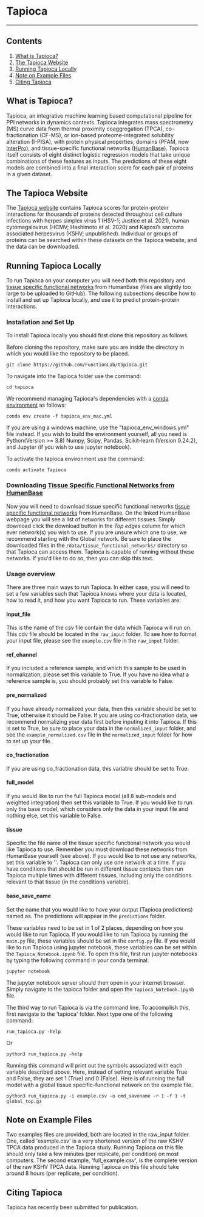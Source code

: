 # Tapioca

---

## Contents

1. [What is Tapioca?](#what_is_tapioca)
2. [The Tapioca Website](#tapioca_website)
3. [Running Tapioca Locally](#local_usage)
4. [Note on Example Files](#examples)
5. [Citing Tapioca](#citation)


## <a name="what_is_tapioca"></a> What is Tapioca?
Tapioca, an integrative machine learning based computational pipeline for PPI networks in dynamics contexts. Tapioca integrates mass spectrometry (MS) curve data from thermal proximity coaggregation (TPCA), co-fractionation (CF-MS), or ion-based proteome-integrated solubility alteration (I-PISA), with protein physical properties, domains (PFAM, now [InterPro](https://www.ebi.ac.uk/interpro/)), and tissue-specific functional networks ([HumanBase](https://hb.flatironinstitute.org/)). Tapioca itself consists of eight distinct logistic regression models that take unique combinations of these features as inputs. The predictions of these eight models are combined into a final interaction score for each pair of proteins in a given dataset. 


## <a name="tapioca_website"></a> The Tapioca Website
The [Tapioca website](https://tapioca.princeton.edu/) contains Tapioca scores for protein-protein interactions for thousands of proteins detected throughout cell culture infections with herpes simplex virus 1 (HSV-1; Justice et al. 2021), human cytomegalovirus (HCMV; Hashimoto et al. 2020) and Kaposi’s sarcoma associated herpesvirus (KSHV; unpublished). Individual or groups of proteins can be searched within these datasets on the Tapioca website, and the data can be downloaded.


## <a name="local_usage"></a> Running Tapioca Locally
To run Tapioca on your computer you will need both this repository and [tissue specific functional networks](https://hb.flatironinstitute.org/download) from HumanBase (files are slightly too large to be uploaded to GitHub).
The following subsections describe how to install and set up Tapioca locally, and use it to predict protein-protein interactions.


### Installation and Set Up

To install Tapioca locally you should first clone this repository as follows.


Before cloning the repository, make sure you are inside the directory in which you would like the repository to be placed.

```
git clone https://github.com/FunctionLab/tapioca.git
```

To navigate into the Tapioca folder use the command:

```
cd tapioca 
```

We recommend managing Tapioca's dependencies with a [conda environment](https://www.anaconda.com/products/distribution) as follows:

```
conda env create -f tapioca_env_mac.yml 
```

If you are using a windows machine, use the "tapioca_env_windows.yml" file instead. If you wish to build the environment yourself, all you need is Python(Version >= 3.8) Numpy, Scipy, Pandas, Scikit-learn (Version 0.24.2), and Jupyter (if you wish to use jupyter notebook). 

To activate the tapioca environment use the command:

```
conda activate Tapioca
```



### Downloading [Tissue Specific Functional Networks from HumanBase](https://hb.flatironinstitute.org/download)

Now you will need to download tissue specific functional networks [tissue specific functional networks](https://hb.flatironinstitute.org/download) from HumanBase. On the linked HumanBase webpage you will see a list of networks
for different tissues. Simply download click the download button in the *Top edges* column for which ever network(s) you wish to use. If you are unsure which one to use, we recommend starting with the Global network. Be sure to place the downloaded files in the `/data/tissue_functional_networks/` directory so that Tapioca can access them. Tapioca is capable of running without these networks. If you'd like to do so, then you can skip this text.



### Usage overview

There are three main ways to run Tapioca. In either case, you will need to set a few variables such that Tapioca knows where your data is located, how to read it, and how you want Tapioca to run. These variables are:

#### input_file
This is the name of the csv file contain the data which Tapioca will run on. This cdv file should be located in the `raw_input` folder. To see how to format your input file, please see the `example.csv` file in the `raw_input` folder.

#### ref_channel
If you included a reference sample, and which this sample to be used in normalization, please set this variable to True. If you have no idea what a reference sample is, you should probably set this variable to False.

#### pre_normalized
If you have already normalized your data, then this variable should be set to True, otherwise it should be False. If you are using co-fractionation data, we recommend normalizing your data first before inputing it into Tapioca. If this is set to True, be sure to place your data in the `normalized_input` folder, and see the `example_normalized.csv` file in the `normalized_input` folder for how to set up your file.

#### co_fractionation
If you are using co_fractionation data, this variable should be set to True.


#### full_model
If you would like to run the full Tapioca model (all 8 sub-models and weighted integration) then set this variable to True. If you would like to run only the base model, which considers only the data in your input file and nothing else, set this variable to False.

#### tissue
Specific the file name of the tissue specific functional network you would like Tapioca to use. Remember you must download these networks from HumanBase yourself (see above). If you would like to not use any networks, set this variable to ''. Tapioca can only use one network at a time. If you have conditions that should be run in different tissue contexts then run Tapioca multiple times with different tissues, including only the conditions relevant to that tissue (in the conditions variable).

#### base_save_name
Set the name that you would like to have your output (Tapioca predictions) named as. The predictions will appear in the `predictions` folder.


These variables need to be set in 1 of 2 places, depending on how you would like to run Tapioca. If you would like to run Tapioca by running the `main.py` file, these variables should be set in the `config.py` file. If you would like to run Tapioca using jupyter notebook, these variables can be set within the `Tapioca_Notebook.ipynb` file. To open this file, first run jupyter notebooks by typing the following command in your conda terminal:

```
jupyter notebook 
```

The jupyter notebook server should then open in your internet browser. Simply navigate to the tapioca folder and open the `Tapioca_Notebook.ipynb` file.


The third way to run Tapioca is via the command line. To accomplish this, first navigate to the 'tapioca' folder. Next type one of the following command:

```
run_tapioca.py -help
```

Or

```
python3 run_tapioca.py -help
```

Running this command will print out the symbols associated with each variable described above. Here, instead of setting relevant variable True and False, they are set 1 (True) and 0 (False). Here is of running the full model with a global tissue specific-functional network on the example file.

```
python3 run_tapioca.py -i example.csv -o cmd_savename -r 1 -f 1 -t global_top.gz
```



## <a name="examples"></a> Note on Example Files
Two examples files are provided, both are located in the raw_input folder. One, called 'example.csv' is a very shortened version of the raw KSHV TPCA data produced in the Tapioca study. Running Tapioca on this file should only take a few minutes (per replicate, per condition) on most computers. The second example, 'full_example.csv', is the complete version of the raw KSHV TPCA data. Running Tapioca on this file should take around 8 hours (per replicate, per condition).


## <a name="citation"></a> Citing Tapioca
Tapioca has recently been submitted for publication.
